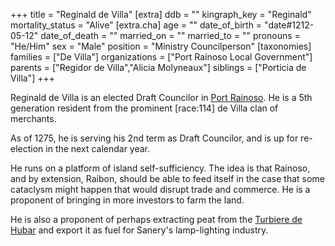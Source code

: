 +++
title = "Reginald de Villa"
[extra]
ddb = ""
kingraph_key = "Reginald"
mortality_status = "Alive"
[extra.cha]
age = ""
date_of_birth = "date#1212-05-12"
date_of_death = ""
married_on = ""
married_to = ""
pronouns = "He/Him"
sex = "Male"
position = "Ministry Councilperson"
[taxonomies]
families = ["De Villa"]
organizations = ["Port Rainoso Local Government"]
parents = ["Regidor de Villa","Alicia Molyneaux"]
siblings = ["Porticia de Villa"]
+++

Reginald de Villa is an elected Draft Councilor in [Port Rainoso](@/locations/port-rainoso.md). He is a 5th generation resident from the prominent \[race:114\] de Villa clan of merchants.

As of 1275, he is serving his 2nd term as Draft Councilor, and is up for re-election in the next calendar year.  

He runs on a platform of island self-sufficiency. The idea is that Rainoso, and by extension, Raibon, should be able to feed itself in the case that some cataclysm might happen that would disrupt trade and commerce. He is a proponent of bringing in more investors to farm the land.

He is also a proponent of perhaps extracting peat from the [Turbiere de Hubar](@/locations/turbiere-de-hubar.md) and export it as fuel for Sanery's lamp-lighting industry.
